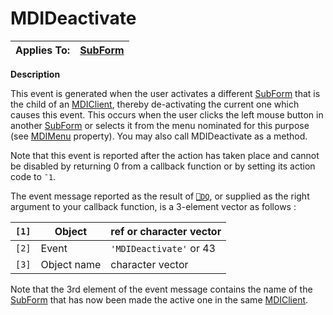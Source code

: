 




<h1 class="heading"><span class="name">MDIDeactivate</span></h1>

| Applies To: | [SubForm](./subform.md) |
| --- | ---  |


**Description**


This event is generated when the user activates a different [SubForm](./subform.md) that is the child of an [MDIClient](./mdiclient.md), thereby de-activating the current one which causes this event. This occurs when the user clicks the left mouse button in another [SubForm](./subform.md) or selects it from the menu nominated for this purpose (see [MDIMenu](./mdimenu.md) property). You may also call MDIDeactivate as a method.


Note that this event is reported after the action has taken place and cannot be disabled by returning 0 from a callback function or by setting its action code to `¯1`.


The event message reported as the result of [`⎕DQ`](../../Language/System%20Functions/dq.htm), or supplied as the right argument to your callback function, is a 3-element vector as follows :


| `[1]` | Object | ref or character vector |
| --- | --- | ---  |
| `[2]` | Event | `'MDIDeactivate'` or 43 |
| `[3]` | Object name | character vector |


Note that the 3rd element of the event message contains the name of the [SubForm](./subform.md) that has now been made the active one in the same [MDIClient](./mdiclient.md).



